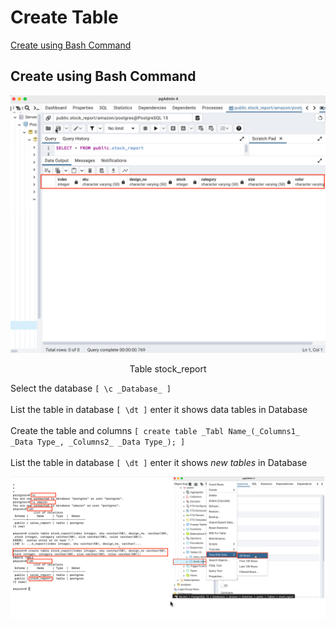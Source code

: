 Create Table
============

[Create using Bash Command](create-table.md#Create-using-Bash-Command)


## Create using Bash Command

![3](/images/3.png)

<p align="center">Table stock_report</p>

Select the database `[ \c _Database_ ]` 
<br>
<br>
List the table in database  `[ \dt ]` enter it shows data tables in Database
<br>
<br>
Create the table and columns  `[ create table _Tabl Name_(_Columns1_ _Data Type_, _Columns2_ _Data Type_); ]` 
<br>
<br>
List the table in database  `[ \dt ]` enter it shows _new tables_ in Database
<br>

![4](/images/4.png)
